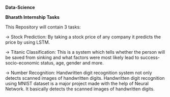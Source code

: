 **Data-Science**

**Bharath Internship Tasks**

This Repository will contain 3 tasks:

-> Stock Prediction: 
By taking a stock price of any company it predicts the price by using LSTM.

-> Titanic Classification: 
This is a system which tells whether the person will be saved from sinking and what factors were most likely lead to success-socio-economic status, age, gender and more.

-> Number Recognition: 
Handwritten digit recognition system not only detects scanned images of handwritten digits. Handwritten digit recognition using MNIST dataset is a major project made with the help of Neural Network. It basically detects the scanned images of handwritten digits.
